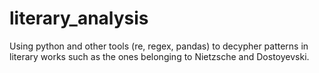 # literary_analysis
Using python and other tools (re, regex, pandas) to decypher patterns in literary works such as the ones belonging to Nietzsche and Dostoyevski.
